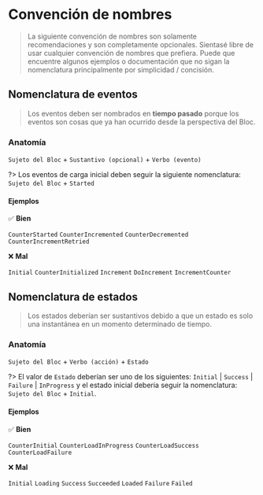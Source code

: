 # Convención de nombres

> La siguiente convención de nombres son solamente recomendaciones y son completamente opcionales. Sientasé libre de usar cualquier convención de nombres que prefiera. Puede que encuentre algunos ejemplos o documentación que no sigan la nomenclatura principalmente por simplicidad / concisión.

## Nomenclatura de eventos

> Los eventos deben ser nombrados en **tiempo pasado** porque los eventos son cosas que ya han ocurrido desde la perspectiva del Bloc.

### Anatomía

`Sujeto del Bloc` + `Sustantivo (opcional)` + `Verbo (evento)`

?> Los eventos de carga inicial deben seguir la siguiente nomenclatura: `Sujeto del Bloc` + `Started`

#### Ejemplos

✅ **Bien**

`CounterStarted`
`CounterIncremented`
`CounterDecremented`
`CounterIncrementRetried`

❌ **Mal**

`Initial`
`CounterInitialized`
`Increment`
`DoIncrement`
`IncrementCounter`

## Nomenclatura de estados

> Los estados deberían ser sustantivos debido a que un estado es solo una instantánea en un momento determinado de tiempo.

### Anatomía

`Sujeto del Bloc` + `Verbo (acción)` + `Estado`

?> El valor de `Estado` deberían ser uno de los siguientes: `Initial` | `Success` | `Failure` | `InProgress` y el estado inicial deberia seguir la nomenclatura: `Sujeto del Bloc` + `Initial`.

#### Ejemplos

✅ **Bien**

`CounterInitial`
`CounterLoadInProgress`
`CounterLoadSuccess`
`CounterLoadFailure`

❌ **Mal**

`Initial`
`Loading`
`Success`
`Succeeded`
`Loaded`
`Failure`
`Failed`

